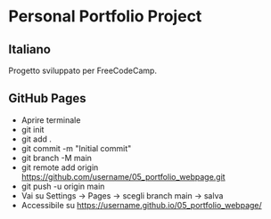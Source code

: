 # Personal Portfolio Project

## Italiano
Progetto sviluppato per FreeCodeCamp.

## GitHub Pages
- Aprire terminale
- git init
- git add .
- git commit -m "Initial commit"
- git branch -M main
- git remote add origin https://github.com/username/05_portfolio_webpage.git
- git push -u origin main
- Vai su Settings -> Pages -> scegli branch main -> salva
- Accessibile su https://username.github.io/05_portfolio_webpage/
